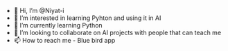 - 👋 Hi, I’m @Niyat-i
- 👀 I’m interested in learning Pyhton and using it in AI
- 🌱 I’m currently learning Python
- 💞️ I’m looking to collaborate on AI projects with people that can teach me
- 📫 How to reach me - Blue bird app

<!---
Niyat-i/Niyat-i is a ✨ special ✨ repository because its `README.md` (this file) appears on your GitHub profile.
You can click the Preview link to take a look at your changes.
--->
